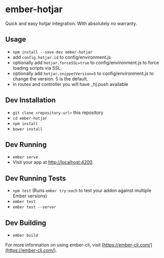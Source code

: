 # ember-hotjar

Quick and easy hotjar integration.
With absolutely no warranty.

## Usage
* `npm install --save-dev ember-hotjar`
* add `config.hotjar.id` to config/environment.js
* optionally add `hotjar.forceSSL=true` to config/environment.js to force loading scripts via SSL.
* optionally add `hotjar.snippetVersion=5` to config/environment.js to change the version. 5 is the default.
* in routes and controller you will have _hj.push available


## Dev Installation

* `git clone <repository-url>` this repository
* `cd ember-hotjar`
* `npm install`
* `bower install`

## Dev Running

* `ember serve`
* Visit your app at [http://localhost:4200](http://localhost:4200).

## Dev Running Tests

* `npm test` (Runs `ember try:each` to test your addon against multiple Ember versions)
* `ember test`
* `ember test --server`

## Dev Building

* `ember build`

For more information on using ember-cli, visit [https://ember-cli.com/](https://ember-cli.com/).
